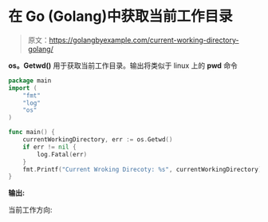 # 在 Go (Golang)中获取当前工作目录

> 原文：<https://golangbyexample.com/current-working-directory-golang/>

**os。Getwd()** 用于获取当前工作目录。输出将类似于 linux 上的 **pwd** 命令

```go
package main
import (
    "fmt"
    "log"
    "os"
)

func main() {
    currentWorkingDirectory, err := os.Getwd()
    if err != nil {
        log.Fatal(err)
    }
    fmt.Printf("Current Wroking Direcoty: %s", currentWorkingDirectory)
}
```

**输出:**

当前工作方向: